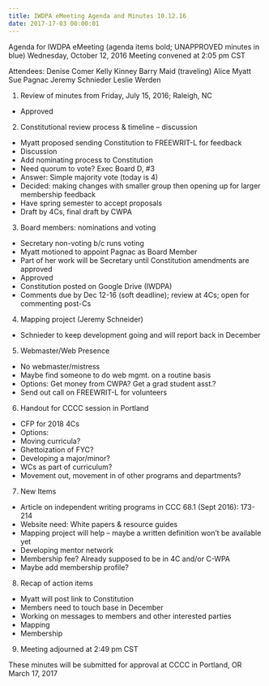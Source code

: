 ```yaml
---
title: IWDPA eMeeting Agenda and Minutes 10.12.16
date: 2017-17-03 00:00:01
---
```

Agenda for IWDPA eMeeting (agenda items bold; UNAPPROVED minutes in blue)
Wednesday, October 12, 2016
Meeting convened at 2:05 pm CST

Attendees:
Denise Comer
Kelly Kinney
Barry Maid (traveling)
Alice Myatt
Sue Pagnac
Jeremy Schnieder
Leslie Werden

1. Review of minutes from Friday, July 15, 2016; Raleigh, NC  
* Approved

2. Constitutional review process & timeline – discussion
- Myatt proposed sending Constitution to FREEWRIT-L for feedback
- Discussion
- Add nominating process to Constitution
- Need quorum to vote? Exec Board D, #3
- Answer: Simple majority vote (today is 4)
- Decided: making changes with smaller group then opening up for larger
membership feedback
- Have spring semester to accept proposals
- Draft by 4Cs, final draft by CWPA

3. Board members: nominations and voting  
- Secretary non-voting b/c runs voting
- Myatt motioned to appoint Pagnac as Board Member
- Part of her work will be Secretary until Constitution amendments are approved
- Approved 
- Constitution posted on Google Drive (IWDPA)
- Comments due by Dec 12-16 (soft deadline); review at 4Cs; open for commenting post-Cs

4. Mapping project (Jeremy Schneider)  
- Schnieder to keep development going and will report back in December

5. Webmaster/Web Presence  
- No webmaster/mistress
- Maybe find someone to do web mgmt. on a routine basis
- Options: Get money from CWPA? Get a grad student asst.?
- Send out call on FREEWRIT-L for volunteers

6. Handout for CCCC session in Portland  
- CFP for 2018 4Cs
- Options:
- Moving curricula?
- Ghettoization of FYC?
- Developing a major/minor?
- WCs as part of curriculum?
- Movement out, movement in of other programs and departments?

7. New Items  
- Article on independent writing programs in CCC 68.1 (Sept 2016): 173-214
- Website need: White papers & resource guides
- Mapping project will help – maybe a written definition won’t be available yet
- Developing mentor network
- Membership fee? Already supposed to be in 4C and/or C-WPA
- Maybe add membership profile?

8. Recap of action items  
- Myatt will post link to Constitution
- Members need to touch base in December
- Working on messages to members and other interested parties
- Mapping
- Membership

9. Meeting adjourned at 2:49 pm CST

These minutes will be submitted for approval at CCCC in Portland, OR March 17, 2017